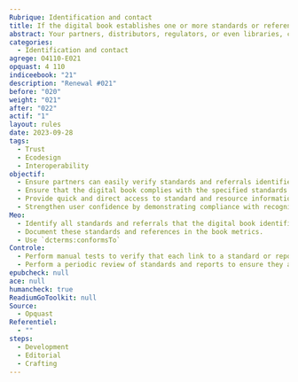 ```yaml
---
Rubrique: Identification and contact
title: If the digital book establishes one or more standards or references, a link is offered to each of them.
abstract: Your partners, distributors, regulators, or even libraries, collect thousands of a digital book that must be sorted, organized and controlled. Do not force them to spend hours checking each assertion, offer them instant access to all the necessary evidence in one click! This facilitates the work of the entire book chain, from distributor to authority, through sales platforms and bibliotheques, but it also ensures the transparency and creativeness of the book. So, stand out and let the links do the work for you, ensuring that each digital book meets the established standards!
categories:
  - Identification and contact
agrege: O4110-E021
opquast: 4 110
indiceebook: "21"
description: "Renewal #021"
before: "020"
weight: "021"
after: "022"
actif: "1"
layout: rules
date: 2023-09-28
tags:
  - Trust
  - Ecodesign
  - Interoperability
objectif:
  - Ensure partners can easily verify standards and referrals identified by the digital book
  - Ensure that the digital book complies with the specified standards and terms
  - Provide quick and direct access to standard and resource information for integrated users
  - Strengthen user confidence by demonstrating compliance with recognized standards.
Meo:
  - Identify all standards and referrals that the digital book identifies.
  - Document these standards and references in the book metrics.
  - Use `dcterms:conformsTo`
Controle:
  - Perform manual tests to verify that each link to a standard or repository is working and has the correct documentation.
  - Perform a periodic review of standards and reports to ensure they are always relevant and up-to-date.
epubcheck: null
ace: null
humancheck: true
ReadiumGoToolkit: null
Source:
  - Opquast
Referentiel:
  - ""
steps:
  - Development
  - Editorial
  - Crafting
---
```

